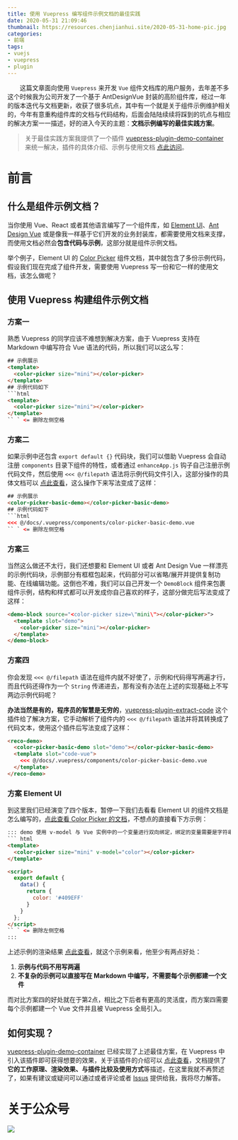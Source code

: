 ```yaml
---
title: 使用 Vuepress 编写组件示例文档的最佳实践
date: 2020-05-31 21:09:46
thumbnail: https://resources.chenjianhui.site/2020-05-31-home-pic.jpg
categories: 
- 前端
tags: 
- vuejs
- vuepress
- plugin
---
```


&emsp;&emsp;这篇文章面向使用 `Vuepress` 来开发 `Vue` 组件文档库的用户服务，去年差不多这个时候我为公司开发了一个基于 AntDesignVue 封装的高阶组件库，经过一年的版本迭代与文档更新，收获了很多坑点，其中有一个就是关于组件示例维护相关的，今年有意重构组件库的文档与代码结构，后面会陆陆续续将踩到的坑点与相应的解决方案一一描述，好的进入今天的主题：**文档示例编写的最佳实践方案**。

<!-- more -->

> 关于最佳实践方案我提供了一个插件 [vuepress-plugin-demo-container](https://github.com/calebman/vuepress-plugin-demo-container) 来统一解决，插件的具体介绍、示例与使用文档 [点此访问](https://calebman.github.io/vuepress-plugin-demo-container/zh/)。

# 前言

## 什么是组件示例文档？

当你使用 Vue、React 或者其他语言编写了一个组件库，如 [Element UI](https://element.eleme.cn/2.0/#/zh-CN)、[Ant Design Vue](https://www.antdv.com/docs/vue/introduce-cn/) 或是像我一样基于它们开发的业务封装库，都需要使用文档来支撑，而使用文档必然会**包含代码与示例**，这部分就是组件示例文档。

举个例子，Element UI 的 [Color Picker](https://element.eleme.cn/2.0/#/zh-CN/component/color-picker) 组件文档，其中就包含了多份示例代码，假设我们现在完成了组件开发，需要使用 Vuepress 写一份和它一样的使用文档，该怎么做呢？

## 使用 Vuepress 构建组件示例文档

### 方案一

熟悉 Vuepress 的同学应该不难想到解决方案，由于 Vuepress 支持在 Markdown 中编写符合 Vue 语法的代码，所以我们可以这么写：

```html
## 示例展示
<template>
  <color-picker size="mini"></color-picker>
</template>
## 示例代码如下
```html
<template>
  <color-picker size="mini"></color-picker>
</template>
`` ` <= 删除左侧空格
```
### 方案二

如果示例中还包含 `export default {}` 代码块，我们可以借助 Vuepress 会自动注册 `components` 目录下组件的特性，或者通过 `enhanceApp.js` 钩子自己注册示例代码文件，然后使用 `<<< @/filepath` 语法将示例代码文件引入，这部分操作的具体文档可以 [点此查看](https://vuepress.vuejs.org/zh/guide/markdown.html#%E5%AF%BC%E5%85%A5%E4%BB%A3%E7%A0%81%E6%AE%B5)，这么操作下来写法变成了这样：

```html
## 示例展示
<color-picker-basic-demo></color-picker-basic-demo>
## 示例代码如下
```html
<<< @/docs/.vuepress/components/color-picker-basic-demo.vue
`` ` <= 删除左侧空格
```

### 方案三

当然这么做还不太行，我们还想要和 Element UI 或者 Ant Design Vue 一样漂亮的示例代码块，示例部分有框框包起来，代码部分可以省略/展开并提供复制功能、在线编辑功能。这倒也不难，我们可以自己开发一个 `DemoBlock` 组件来包裹组件示例，结构和样式都可以开发成你自己喜欢的样子，这部分做完后写法变成了这样：

```html
<demo-block source="<color-picker size=\"mini\"></color-picker>">
  <template slot="demo">
    <color-picker size="mini"></color-picker>
  </template>
</demo-block>
```

### 方案四

你会发现 `<<< @/filepath` 语法在组件内就不好使了，示例和代码得写两遍才行，而且代码还得作为一个 `String` 传递进去，那有没有办法在上述的实现基础上不写两边示例代码呢？

**办法当然是有的，程序员的智慧是无穷的**，[vuepress-plugin-extract-code](https://github.com/vuepress-reco/vuepress-plugin-extract-code) 这个插件给了解决方案，它手动解析了组件内的 `<<< @/filepath` 语法并将其转换成了代码文本，使用这个插件后写法变成了这样：

```html
<reco-demo>
  <color-picker-basic-demo slot="demo"></color-picker-basic-demo>
  <template slot="code-vue">
    <<< @/docs/.vuepress/components/color-picker-basic-demo.vue
  </template>
</reco-demo>
```

### 方案 Element UI

到这里我们已经演变了四个版本，暂停一下我们去看看 Element UI 的组件文档是怎么编写的，[点此查看 Color Picker 的文档](https://github.com/ElemeFE/element/blob/dev/examples/docs/zh-CN/color-picker.md)，不想点的直接看下方示例：

```html
::: demo 使用 v-model 与 Vue 实例中的一个变量进行双向绑定，绑定的变量需要是字符串类型。
``` html
<template>
  <color-picker size="mini" v-model="color"></color-picker>
</template>

<script>
  export default {
    data() {
      return {
        color: '#409EFF'
      }
    }
  };
</script>
`` ` <= 删除左侧空格
:::
```

上述示例的渲染结果 [点此查看](https://element.eleme.cn/2.0/#/zh-CN/component/color-picker)，就这个示例来看，他至少有两点好处：

1. **示例与代码不用写两遍**
2. **不复杂的示例可以直接写在 Markdown 中编写，不需要每个示例都建一个文件**

而对比方案四的好处就在于第2点，相比之下后者有更高的灵活度，而方案四需要每个示例都建一个 Vue 文件并且被 Vuepress 全局引入。

## 如何实现？

[vuepress-plugin-demo-container](https://github.com/calebman/vuepress-plugin-demo-container) 已经实现了上述最佳方案，在 Vuepress 中引入该插件即可获得想要的效果，关于该插件的介绍可以 [点此查看](https://docs.chenjianhui.site/vuepress-plugin-demo-container/zh/)，文档提供了**它的工作原理、渲染效果、与插件比较及使用方式**等描述，在这里我就不再赘述了，如果有建议或疑问可以通过或者评论或者 [Issus](https://github.com/calebman/vuepress-plugin-demo-container/issues) 提供给我，我将尽力解答。

# 关于公众号

![](https://resources.chenjianhui.site/wechat-qrcode.png)